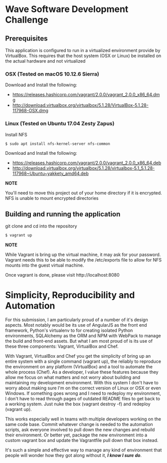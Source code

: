 # Wave Software Development Challenge

## Prerequisites

This application is configured to run in a virtualized environment provide by
VirtualBox. This requires that the host system (OSX or Linux) be installed
on the actual hardware and not virtualized

### OSX (Tested on macOS 10.12.6 Sierra)

Download and Install the following:

* https://releases.hashicorp.com/vagrant/2.0.0/vagrant_2.0.0_x86_64.dmg
* http://download.virtualbox.org/virtualbox/5.1.28/VirtualBox-5.1.28-117968-OSX.dmg

### Linux (Tested on Ubuntu 17.04 Zesty Zapus)

Install NFS

```bash
$ sudo apt install nfs-kernel-server nfs-common
```

Download and Install the following:

* https://releases.hashicorp.com/vagrant/2.0.0/vagrant_2.0.0_x86_64.deb
* http://download.virtualbox.org/virtualbox/5.1.28/virtualbox-5.1_5.1.28-117968~Ubuntu~yakkety_amd64.deb

**NOTE**

You'll need to move this project out of your home directory if it is encrypted.
NFS is unable to mount encrypted directories

## Building and running the application

git clone and cd into the repository

```bash
$ vagrant up
```

**NOTE**

While Vagrant is bring up the virtual machine, it may ask for your password.
Vagrant needs this to be able to modify the /etc/exports file to allow for NFS
mounts into the guest virtual machine.

Once vagrant is done, please visit http://localhost:8080

# Simplicity, Reproducibility and Automation

For this submission, I am particularly proud of a number of it's design aspects. Most notably would be its use of AngularJS as the front end framework, Python's virtualenv to for creating isolated Python environments, SQLAlchemy as the ORM and NPM with WebPack to manage the build and front-end assets. But what I am most proud of is its use of these three components: Vagrant, VirtualBox and Chef.

With Vagrant, VirtualBox and Chef you get the simplicity of bring up an entire system with a single command (vagrant up), the reliably to reproduce the environment on any platform (VirtualBox) and a tool to automate the whole process (Chef). As a developer, I value these features because they allow me focus on what matters and not worry about building and maintaining my development environment. With this system I don't have to worry about making sure I'm on the correct version of Linux or OSX or even Windows. If something goes wrong and I need to redeploy my environment, I don't have to read through pages of outdated README files to get back to a working system. Just nuke the box (vagrant destroy -f) and redeploy (vagrant up).

This works especially well in teams with multiple developers working on the same code base. Commit whatever change is needed to the automation scripts, ask everyone involved to pull down the new changes and rebuild their environment. Or better yet, package the new environment into a custom vagrant box and update the Vagrantfile pull down that box instead.

It's such a simple and effective way to manage any kind of environment that people will wonder how they got along without it, **_I know I sure do_**.
